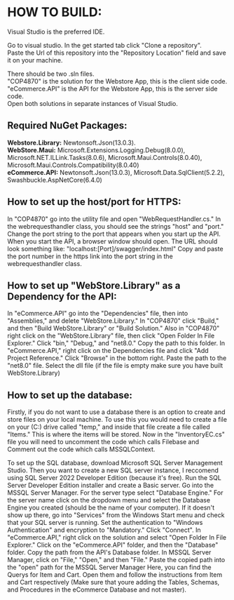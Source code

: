 # HOW TO BUILD:

Visual Studio is the preferred IDE.

Go to visual studio. In the get started tab click "Clone a repository". <br />
Paste the Url of this repository into the "Repository Location" field and save it on your machine. <br />

There should be two .sln files. <br />
"COP4870" is the solution for the Webstore App, this is the client side code. <br />
"eCommerce.API" is the API for the Webstore App, this is the server side code. <br />
Open both solutions in separate instances of Visual Studio. <br />

## Required NuGet Packages: <br />
**Webstore.Library:** Newtonsoft.Json(13.0.3). <br />
**WebStore.Maui:** Microsoft.Extensions.Logging.Debug(8.0.0), Microsoft.NET.ILLink.Tasks(8.0.6), Microsoft.Maui.Controls(8.0.40), Microsoft.Maui.Controls.Compatibility(8.0.40) <br />
**eCommerce.API:** Newtonsoft.Json(13.0.3), Microsoft.Data.SqlClient(5.2.2), Swashbuckle.AspNetCore(6.4.0) <br />

## How to set up the host/port for HTTPS: <br />
In "COP4870" go into the utility file and open "WebRequestHandler.cs."
In the webrequesthandler class, you should see the strings "host" and "port."
Change the port string to the port that appears when you start up the API.
When you start the API, a browser window should open. 
The URL should look something like: "localhost:[Port]/swagger/index.html" 
Copy and paste the port number in the https link into the port string in the webrequesthandler class. 

## How to set up "WebStore.Library" as a Dependency for the API: <br />
In "eCommerce.API" go into the "Dependencies" file, then into "Assemblies," and delete "WebStore.Library."
In "COP4870" click "Build," and then "Build WebStore.Library" or "Build Solution."
Also in "COP4870" right click on the "WebStore.Library" file, then click "Open Folder In File Explorer."
Click "bin," "Debug," and "net8.0."
Copy the path to this folder.
In "eCommerce.API," right click on the Dependencies file and click "Add Project Reference."
Click "Browse" in the bottom right.
Paste the path to the "net8.0" file.
Select the dll file (if the file is empty make sure you have built WebStore.Library)

## How to set up the database: <br />
Firstly, if you do not want to use a database there is an option to create and store files on your local machine.
To use this you would need to create a file on your (C:) drive called "temp," and inside that file create a file called "Items."
This is where the items will be stored.
Now in the "InventoryEC.cs" file you will need to uncomment the code which calls Filebase and Comment out the code which calls MSSQLContext. <br />

To set up the SQL database, download Microsoft SQL Server Management Studio.
Then you want to create a new SQL server instance, I reccomend using SQL Server 2022 Developer Edition (because it's free).
Run the SQL Server Developer Edition installer and create a Basic server.
Go into the MSSQL Server Manager. 
For the server type select "Database Engine." 
For the server name click on the dropdown menu and select the Database Engine you created (should be the name of your computer).
If it doesn't show up there, go into "Services" from the Windows Start menu and check that your SQL server is running.
Set the authentication to "Windows Authentication" and encryption to "Mandatory."
Click "Connect".
In "eCommerce.API," right click on the solution and select "Open Folder In File Explorer." 
Click on the "eCommerce.API" folder, and then the "Database" folder.
Copy the path from the API's Database folder. 
In MSSQL Server Manager, click on "File," "Open," and then "File." 
Paste the copied path into the "open" path for the MSSQL Server Manager
Here, you can find the Querys for Item and Cart.
Open them and follow the instructions from Item and Cart respectively (Make sure that youre adding the Tables, Schemas, and Procedures in the eCommerce Database and not master).


